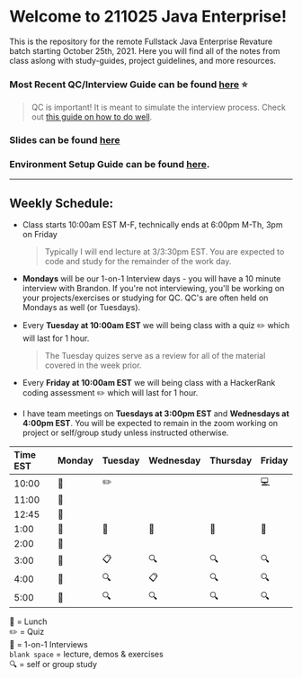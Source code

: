 # Welcome to 211025 Java Enterprise!

This is the repository for the remote Fullstack Java Enterprise Revature batch starting October 25th, 2021.
Here you will find all of the notes from class aslong with study-guides, project guidelines, and more resources.

### Most Recent QC/Interview Guide can be found [here](https://github.com/211025-Enterprise/demos/blob/main/week1/qc-questions.md) :star:

> QC is important! It is meant to simulate the interview process. Check out [this guide on how to do well](https://github.com/211025-Enterprise/demos/blob/main/how-to-do-well-in-qc.md).


### Slides can be found [here](https://docs.google.com/presentation/d/1ICreBFyGVPUoAQGVwtFJU5XhJvFLp9OcHZ8EM8Wbq-I/edit?usp=sharing)

### Environment Setup Guide can be found [here](https://github.com/bpinkerton/environment-setup).

---

## Weekly Schedule:

- Class starts 10:00am EST M-F, technically ends at 6:00pm M-Th, 3pm on Friday
  > Typically I will end lecture at 3/3:30pm EST. You are expected to code and study for the remainder of the work day.
- **Mondays** will be our 1-on-1 Interview days - you will have a 10 minute interview with Brandon. If you're not interviewing, you'll be working on your projects/exercises or studying for QC. QC's are often held on Mondays as well (or Tuesdays).
- Every **Tuesday at 10:00am EST** we will being class with a quiz :pencil2: which will last for 1 hour.

  > The Tuesday quizes serve as a review for all of the material covered in the week prior.

- Every **Friday at 10:00am EST** we will being class with a HackerRank coding assessment :pencil2: which will last for 1 hour.

- I have team meetings on **Tuesdays at 3:00pm EST** and **Wednesdays at 4:00pm EST**. You will be expected to remain in the zoom working on project or self/group study unless instructed otherwise.

| Time EST | Monday           |  Tuesday    | Wednesday   | Thursday |   Friday   |
| :------- | ---------------- |  -------    | ---------   | -------- |   -------  |
| 10:00    | :speech_balloon: | :pencil2:   |             |          | :computer: |
| 11:00    | :speech_balloon: |             |             |          |            |
| 12:45    | :speech_balloon: |             |             |          |            |
| 1:00     | :pizza:          |  :pizza:    | :pizza:     | :pizza:  | :pizza:    |
| 2:00     | :speech_balloon: |             |             |          |            |
| 3:00     | :speech_balloon: | :clipboard: | :mag:       | :mag:    | :mag:      |
| 4:00     | :speech_balloon: | :mag:       | :clipboard: | :mag:    | :mag:      |
| 5:00     | :speech_balloon: | :mag:       | :mag:       | :mag:    | :mag:      |

:pizza: = Lunch <br>
:pencil2: = Quiz <br>
:speech_balloon: = 1-on-1 Interviews <br>
`blank space` = lecture, demos & exercises <br>
:mag: = self or group study

